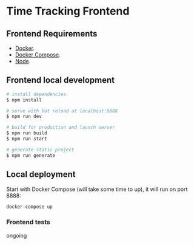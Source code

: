 # Time Tracking Frontend

## Frontend Requirements

* [Docker](https://www.docker.com/).
* [Docker Compose](https://docs.docker.com/compose/install/).
* [Node](https://nodejs.org/en/download/).

## Frontend local development

```bash
# install dependencies
$ npm install

# serve with hot reload at localhost:8888
$ npm run dev

# build for production and launch server
$ npm run build
$ npm run start

# generate static project
$ npm run generate
```

## Local deployment
Start with Docker Compose (will take some time to up), it will run on port 8888:

```bash
docker-compose up
```


### Frontend tests
ongoing